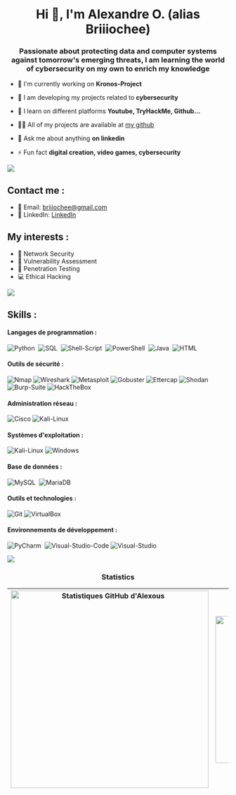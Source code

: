 <h1 align="center">Hi 👋, I'm Alexandre O. (alias Briiiochee)</h1>
<h3 align="center">Passionate about protecting data and computer systems against tomorrow's emerging threats, I am learning the world of cybersecurity on my own to enrich my knowledge</h3>


- 🔭 I'm currently working on **Kronos-Project**

- 🌱 I am developing my projects related to **cybersecurity**

- 🤝 I learn on different platforms **Youtube, TryHackMe, Github...**

- 👨‍💻 All of my projects are available at [my github](https://github.com/Alexous-O)

- 💬 Ask me about anything **on linkedin**

- ⚡ Fun fact **digital creation, video games, cybersecurity**

<img src="https://user-images.githubusercontent.com/73097560/115834477-dbab4500-a447-11eb-908a-139a6edaec5c.gif"><h3 align="center"></h3>

## Contact me :

- 📧 Email: briiiochee@gmail.com
- 💼 LinkedIn: [LinkedIn](https://www.linkedin.com/in/alexandre-olivier-1a87b3260/)


## My interests :

- :satellite: Network Security
- :closed_lock_with_key: Vulnerability Assessment
- :triangular_flag_on_post: Penetration Testing
- :computer: Ethical Hacking

<img src="https://user-images.githubusercontent.com/73097560/115834477-dbab4500-a447-11eb-908a-139a6edaec5c.gif"><h3 align="center"></h3>

## Skills :

#### Langages de programmation :
![Python](https://img.shields.io/badge/Python-3776AB?style=for-the-badge&logo=python&logoColor=white)&nbsp;
![SQL](https://img.shields.io/badge/SQL-316192?style=for-the-badge&logo=postgresql&logoColor=white)&nbsp;
![Shell-Script](https://img.shields.io/badge/Shell_Script-121011?style=for-the-badge&logo=gnu-bash&logoColor=white)&nbsp;
![PowerShell](https://img.shields.io/badge/PowerShell-5391FE?style=for-the-badge&logo=powershell&logoColor=white)&nbsp;
![Java](https://img.shields.io/badge/Java-ED8B00?style=for-the-badge&logo=java&logoColor=white)&nbsp;
![HTML](https://img.shields.io/badge/HTML-E34F26?style=for-the-badge&logo=html5&logoColor=white)

#### Outils de sécurité :
![Nmap](https://img.shields.io/badge/Nmap-0A0A0A?style=for-the-badge&logo=nmap&logoColor=white)
![Wireshark](https://img.shields.io/badge/Wireshark-1679A7?style=for-the-badge&logo=wireshark&logoColor=white)
![Metasploit](https://img.shields.io/badge/Metasploit-049C9C?style=for-the-badge&logo=metasploit&logoColor=white)
![Gobuster](https://img.shields.io/badge/Gobuster-000000?style=for-the-badge&logo=gnu-bash&logoColor=white)
![Ettercap](https://img.shields.io/badge/Ettercap-000000?style=for-the-badge&logo=ettercap&logoColor=white)
![Shodan](https://img.shields.io/badge/Shodan-000000?style=for-the-badge&logo=shodan&logoColor=white)
![Burp-Suite](https://img.shields.io/badge/Burp_Suite-FF6600?style=for-the-badge&logo=burp-suite&logoColor=white)
![HackTheBox](https://img.shields.io/badge/HackTheBox-111927?style=for-the-badge&logo=Hack%20The%20Box&logoColor=9FEF00)

#### Administration réseau :
![Cisco](https://img.shields.io/badge/Cisco-1BA0D7?style=for-the-badge&logo=cisco&logoColor=white)
![Kali-Linux](https://img.shields.io/badge/Kali_Linux-557C94?style=for-the-badge&logo=linux&logoColor=white)

#### Systèmes d'exploitation :
![Kali-Linux](https://img.shields.io/badge/Kali_Linux-557C94?style=for-the-badge&logo=linux&logoColor=white)
![Windows](https://img.shields.io/badge/Windows-0078D6?style=for-the-badge&logo=windows&logoColor=white)

#### Base de données :
![MySQL](https://img.shields.io/badge/MySQL-00000F?style=for-the-badge&logo=mysql&logoColor=white)&nbsp;
![MariaDB](https://img.shields.io/badge/MariaDB-003545?style=for-the-badge&logo=mariadb&logoColor=white)

#### Outils et technologies :
![Git](https://img.shields.io/badge/Git-F05032?style=for-the-badge&logo=git&logoColor=white)
![VirtualBox](https://img.shields.io/badge/VirtualBox-183A61?style=for-the-badge&logo=virtualbox&logoColor=white)

#### Environnements de développement :
![PyCharm](https://img.shields.io/badge/PyCharm-000000?style=for-the-badge&logo=pycharm&logoColor=white)&nbsp;
![Visual-Studio-Code](https://img.shields.io/badge/Visual_Studio_Code-007ACC?style=for-the-badge&logo=visual-studio-code&logoColor=white)
![Visual-Studio](https://img.shields.io/badge/Visual_Studio-5C2D91?style=for-the-badge&logo=visual%20studio&logoColor=white)


<img src="https://user-images.githubusercontent.com/73097560/115834477-dbab4500-a447-11eb-908a-139a6edaec5c.gif"><h3 align="center">Statistics</h3>

| <a href="https://github-readme-stats.vercel.app/api?username=alexous-o&show_icons=true&include_all_commits=true&theme=radical&hide_border=true"><img align="center" src="https://github-readme-stats.vercel.app/api?username=alexous-o&show_icons=true&include_all_commits=true&theme=radical&hide_border=true" alt="Statistiques GitHub d'Alexous" width="450"/></a> | <a href="https://github-readme-stats.vercel.app/api/top-langs/?username=alexous-o&layout=compact&theme=radical&hide_border=true"><img align="center" src="https://github-readme-stats.vercel.app/api/top-langs/?username=alexous-o&layout=compact&theme=radical&hide_border=true" alt="Langages les plus utilisés" width="335"/></a> |
| ------------- | ------------- |
